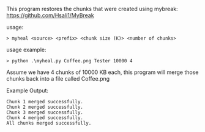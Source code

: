 This program restores the chunks that were created using mybreak: https://github.com/Hsali1/MyBreak

usage:
```
> myheal <source> <prefix> <chunk size (K)> <number of chunks>
```

usage example:
```
> python .\myheal.py Coffee.png Tester 10000 4
```

Assume we have 4 chunks of 10000 KB each, this program will merge those chunks back into a file called Coffee.png

Example Output:
```
Chunk 1 merged successfully.
Chunk 2 merged successfully.
Chunk 3 merged successfully.
Chunk 4 merged successfully.
All chunks merged successfully.
```